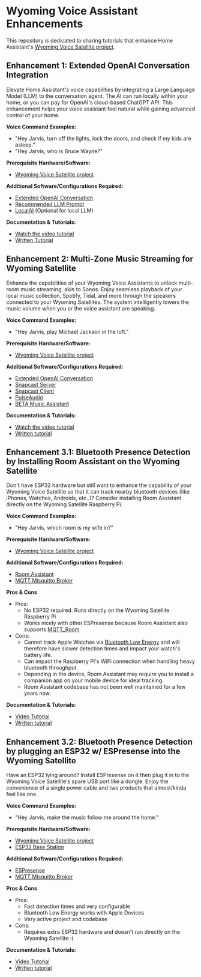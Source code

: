 # Wyoming Voice Assistant Enhancements

This repository is dedicated to sharing tutorials that enhance Home Assistant's [Wyoming Voice Satellite project](https://github.com/rhasspy/wyoming-satellite).

## Enhancement 1: Extended OpenAI Conversation Integration

Elevate Home Assistant's voice capabilities by integrating a Large Language Model (LLM) to the conversation agent. The AI can run locally within your home, or you can pay for OpenAI's cloud-based ChatGPT API. This enhancement helps your voice assistant feel natural while gaining advanced control of your home.

**Voice Command Examples:**

- "Hey Jarvis, turn off the lights, lock the doors, and check if my kids are asleep."
- "Hey Jarvis, who is Bruce Wayne?"

**Prerequisite Hardware/Software:**

- [Wyoming Voice Satellite project](https://github.com/rhasspy/wyoming-satellite)

**Additional Software/Configurations Required:**

- [Extended OpenAI Conversation](https://github.com/jekalmin/extended_openai_conversation)
- [Recommended LLM Prompt](https://github.com/FutureProofHomes/wyoming-enhancements/blob/main/extended_openai_conversation/recommended_prompt.txt)
- [LocalAI](https://localai.io/) (Optional for local LLM)

**Documentation & Tutorials:**

- [Watch the video tutorial](https://www.youtube.com/watch?v=pAKqKTkx5X4)
- [Written Tutorial](https://github.com/rhasspy/wyoming-satellite)

## Enhancement 2: Multi-Zone Music Streaming for Wyoming Satellite

Enhance the capabilities of your Wyoming Voice Assistants to unlock multi-room music streaming, akin to Sonos. Enjoy seamless playback of your local music collection, Spotify, Tidal, and more through the speakers connected to your Wyoming Satellites. The system intelligently lowers the music volume when you or the voice assistant are speaking.

**Voice Command Examples:**

- "Hey Jarvis, play Michael Jackson in the loft."

**Prerequisite Hardware/Software:**

- [Wyoming Voice Satellite project](https://github.com/rhasspy/wyoming-satellite)

**Additional Software/Configurations Required:**

- [Extended OpenAI Conversation](https://github.com/jekalmin/extended_openai_conversation)
- [Snapcast Server](https://github.com/Art-Ev/addon-snapserver)
- [Snapcast Client](https://github.com/badaix/snapcast)
- [PulseAudio](https://www.freedesktop.org/wiki/Software/PulseAudio/)
- [BETA Music Assistant](https://github.com/music-assistant/hass-music-assistant)

**Documentation & Tutorials:**

- [Watch the video tutorial](https://youtu.be/kS0agn13hhU)
- [Written tutorial](https://github.com/FutureProofHomes/wyoming-enhancements/tree/master/snapcast/docs)

## Enhancement 3.1: Bluetooth Presence Detection by Installing Room Assistant on the Wyoming Satellite

Don't have ESP32 hardware but still want to enhance the capability of your Wyoming Voice Satellite so that it can track nearby bluetooth devices (like iPhones, Watches, Androids, etc..)? Consider installing Room Assistant directly on the Wyoming Satellite Raspberry Pi.

**Voice Command Examples:**

- "Hey Jarvis, which room is my wife in?"

**Prerequisite Hardware/Software:**

- [Wyoming Voice Satellite project](https://github.com/rhasspy/wyoming-satellite)

**Additional Software/Configurations Required:**

- [Room Assistant](https://www.room-assistant.io/guide/quickstart-pi.html#installing-room-assistant)
- [MQTT Misquitto Broker](https://www.home-assistant.io/integrations/mqtt/)

**Pros & Cons**

- Pros:
  - No ESP32 required. Runs directly on the Wyoming Satellite Raspberry Pi
  - Works nicely with other ESPresense because Room Assistant also supports [MQTT_Room](https://www.room-assistant.io/integrations/home-assistant.html#settings)
- Cons:
  - Cannot track Apple Watches via [Bluetooth Low Energy](https://www.room-assistant.io/integrations/bluetooth-low-energy.html#requirements) and will therefore have slower detection times and impact your watch's battery life.
  - Can impact the Raspberry Pi's WiFi connection when handling heavy bluetooth throughput.
  - Depending in the device, Room Assistant may require you to install a companion app on your mobile device for ideal tracking.
  - Room Assistant codebase has not been well maintained for a few years now.

**Documentation & Tutorials:**

- [Video Tutorial](https://www.youtube.com/watch?v=R1kxuB4pi9k)
- [Written tutorial](https://github.com/FutureProofHomes/wyoming-enhancements/blob/master/Room%20Assistant/docs/1_install_room_assistant.md)

## Enhancement 3.2: Bluetooth Presence Detection by plugging an ESP32 w/ ESPresense into the Wyoming Satellite

Have an ESP32 lying around? Install ESPresense on it then plug it in to the Wyoming Voice Satellite's spare USB port like a dongle. Enjoy the convenience of a single power cable and two products that almost/kinda feel like one.

**Voice Command Examples:**

- "Hey Jarvis, make the music follow me around the home."

**Prerequisite Hardware/Software:**

- [Wyoming Voice Satellite project](https://github.com/rhasspy/wyoming-satellite)
- [ESP32 Base Station](https://espresense.com/base-stations)

**Additional Software/Configurations Required:**

- [ESPresense](https://espresense.com/)
- [MQTT Misquitto Broker](https://www.home-assistant.io/integrations/mqtt/)

**Pros & Cons**

- Pros:
  - Fast detection times and very configurable
  - Bluetooth Low Energy works with Apple Devices
  - Very active project and codebase
- Cons:
  - Requires extra ESP32 hardware and doesn't run directly on the Wyoming Satellite :(

**Documentation & Tutorials:**

- [Video Tutorial](https://www.youtube.com/watch?v=R1kxuB4pi9k)
- [Written tutorial](https://github.com/FutureProofHomes/wyoming-enhancements/blob/master/ESPresense/docs/1_install_espresense.md)

